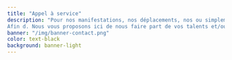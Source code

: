```yaml
---
title: "Appel à service"
description: "Pour nos manifestations, nos déplacements, nos ou simplement notre fonctionnement quotidien, nous avons parfois des besoins.
Afin d. Nous vous proposons ici de nous faire part de vos talents et/ou de ce que vous pouvez apportez au club sur un secteur spécifique."
banner: "/img/banner-contact.png"
color: text-black
background: banner-light
---
```

